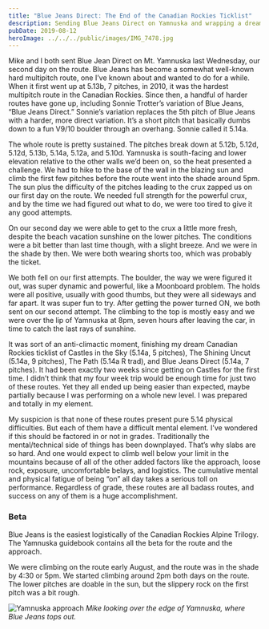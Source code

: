 ```yaml
---
title: "Blue Jeans Direct: The End of the Canadian Rockies Ticklist"
description: Sending Blue Jeans Direct on Yamnuska and wrapping a dream Canadian Rockies list.
pubDate: 2019-08-12
heroImage: ../../../public/images/IMG_7478.jpg
---
```


Mike and I both sent Blue Jean Direct on Mt. Yamnuska last Wednesday, our second day on the route. Blue Jeans has become a somewhat well-known hard multipitch route, one I’ve known about and wanted to do for a while. When it first went up at 5.13b, 7 pitches, in 2010, it was the hardest multipitch route in the Canadian Rockies. Since then, a handful of harder routes have gone up, including Sonnie Trotter’s variation of Blue Jeans, “Blue Jeans Direct.” Sonnie’s variation replaces the 5th pitch of Blue Jeans with a harder, more direct variation. It’s a short pitch that basically dumbs down to a fun V9/10 boulder through an overhang. Sonnie called it 5.14a.

The whole route is pretty sustained. The pitches break down at 5.12b, 5.12d, 5.12d, 5.13b, 5.14a, 5.12a, and 5.10d. Yamnuska is south-facing and lower elevation relative to the other walls we’d been on, so the heat presented a challenge. We had to hike to the base of the wall in the blazing sun and climb the first few pitches before the route went into the shade around 5pm. The sun plus the difficulty of the pitches leading to the crux zapped us on our first day on the route. We needed full strength for the powerful crux, and by the time we had figured out what to do, we were too tired to give it any good attempts.

On our second day we were able to get to the crux a little more fresh, despite the beach vacation sunshine on the lower pitches. The conditions were a bit better than last time though, with a slight breeze. And we were in the shade by then. We were both wearing shorts too, which was probably the ticket.

We both fell on our first attempts. The boulder, the way we were figured it out, was super dynamic and powerful, like a Moonboard problem. The holds were all positive, usually with good thumbs, but they were all sideways and far apart. It was super fun to try. After getting the power turned ON, we both sent on our second attempt. The climbing to the top is mostly easy and we were over the lip of Yamnuska at 8pm, seven hours after leaving the car, in time to catch the last rays of sunshine.

It was sort of an anti-climactic moment, finishing my dream Canadian Rockies ticklist of Castles in the Sky (5.14a, 5 pitches), The Shining Uncut (5.14a, 9 pitches), The Path (5.14a R trad), and Blue Jeans Direct (5.14a, 7 pitches). It had been exactly two weeks since getting on Castles for the first time. I didn’t think that my four week trip would be enough time for just two of these routes. Yet they all ended up being easier than expected, maybe partially because I was performing on a whole new level. I was prepared and totally in my element.

My suspicion is that none of these routes present pure 5.14 physical difficulties. But each of them have a difficult mental element. I’ve wondered if this should be factored in or not in grades. Traditionally the mental/technical side of things has been downplayed. That’s why slabs are so hard. And one would expect to climb well below your limit in the mountains because of all of the other added factors like the approach, loose rock, exposure, uncomfortable belays, and logistics. The cumulative mental and physical fatigue of being “on” all day takes a serious toll on performance. Regardless of grade, these routes are all badass routes, and success on any of them is a huge accomplishment.

### Beta

Blue Jeans is the easiest logistically of the Canadian Rockies Alpine Trilogy. The Yamnuska guidebook contains all the beta for the route and the approach.

We were climbing on the route early August, and the route was in the shade by 4:30 or 5pm. We started climbing around 2pm both days on the route. The lower pitches are doable in the sun, but the slippery rock on the first pitch was a bit rough.

![Yamnuska approach](/images/IMG_7478.jpg)
_Mike looking over the edge of Yamnuska, where Blue Jeans tops out._


